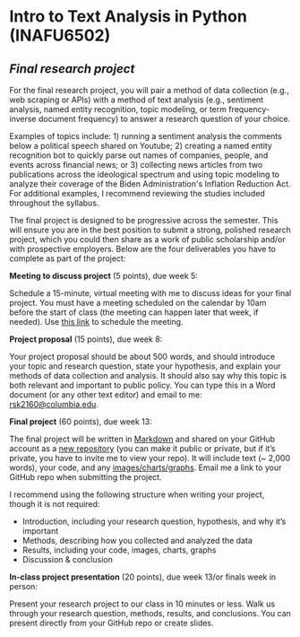 # Intro to Text Analysis in Python (INAFU6502)

## _Final research project_

For the final research project, you will pair a method of data collection (e.g., web scraping or APIs) with a method of text analysis (e.g., sentiment analysis, named entity recognition, topic modeling, or term frequency-inverse document frequency) to answer a research question of your choice. 

Examples of topics include: 1) running a sentiment analysis the comments below a political speech shared on Youtube; 2) creating a named entity recognition bot to quickly parse out names of companies, people, and events across financial news; or 3) collecting news articles from two publications across the ideological spectrum and using topic modeling to analyze their coverage of the Biden Administration's Inflation Reduction Act. For additional examples, I recommend reviewing the studies included throughout the syllabus.

The final project is designed to be progressive across the semester. This will ensure you are in the best position to submit a strong, polished research project, which you could then share as a work of public scholarship and/or with prospective employers. Below are the four deliverables you have to complete as part of the project:

**Meeting to discuss project** (5 points), due week 5: 

Schedule a 15-minute, virtual meeting with me to discuss ideas for your final project. You must have a meeting scheduled on the calendar by 10am before the start of class (the meeting can happen later that week, if needed). Use [this link](https://calendly.com/rkrisel-1/final?month=2023-02) to schedule the meeting.

**Project proposal** (15 points), due week 8: 

Your project proposal should be about 500 words, and should introduce your topic and research question, state your hypothesis, and explain your methods of data collection and analysis. It should also say why this topic is both relevant and important to public policy. You can type this in a Word document (or any other text editor) and email to me: [rsk2160@columbia.edu](mailto:rsk2160@columbia.edu). 

**Final project** (60 points), due week 13: 

The final project will be written in [Markdown](https://www.markdownguide.org/basic-syntax/) and shared on your GitHub account as a [new repository](https://docs.github.com/en/get-started/quickstart/create-a-repo) (you can make it public or private, but if it’s private, you have to invite me to view your repo). It will include text (~ 2,000 words), your code, and any [images/charts/graphs](https://ardalis.com/add-images-easily-to-github/). Email me a link to your GitHub repo when submitting the project. 

I recommend using the following structure when writing your project, though it is not required:



* Introduction, including your research question, hypothesis, and why it’s important
* Methods, describing how you collected and analyzed the data
* Results, including your code, images, charts, graphs
* Discussion & conclusion

**In-class project presentation** (20 points), due week 13/or finals week in person:

Present your research project to our class in 10 minutes or less. Walk us through your research question, methods, results, and conclusions. You can present directly from your GitHub repo or create slides. 
